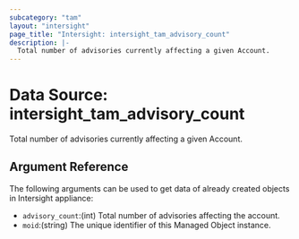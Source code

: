 ```yaml
---
subcategory: "tam"
layout: "intersight"
page_title: "Intersight: intersight_tam_advisory_count"
description: |-
  Total number of advisories currently affecting a given Account.
---
```


# Data Source: intersight_tam_advisory_count
Total number of advisories currently affecting a given Account.
## Argument Reference
The following arguments can be used to get data of already created objects in Intersight appliance:
* `advisory_count`:(int) Total number of advisories affecting the account. 
* `moid`:(string) The unique identifier of this Managed Object instance. 
